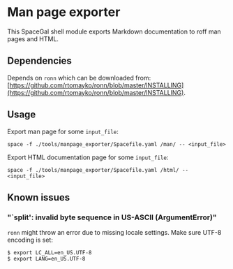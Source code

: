 # Man page exporter

This SpaceGal shell module exports Markdown documentation to roff man pages and HTML.

## Dependencies
Depends on `ronn` which can be downloaded from: [https://github.com/rtomayko/ronn/blob/master/INSTALLING](https://github.com/rtomayko/ronn/blob/master/INSTALLING).

## Usage

Export man page for some `input_file`:
```
space -f ./tools/manpage_exporter/Spacefile.yaml /man/ -- <input_file>
```

Export HTML documentation page for some `input_file`:
```
space -f ./tools/manpage_exporter/Spacefile.yaml /html/ -- <input_file>
```

## Known issues

### "`split': invalid byte sequence in US-ASCII (ArgumentError)"

`ronn` might throw an error due to missing locale settings. Make sure UTF-8 encoding is set:
```
$ export LC_ALL=en_US.UTF-8
$ export LANG=en_US.UTF-8
```

